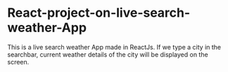 # React-project-on-live-search-weather-App

This is a live search weather App made in ReactJs. If we type a city in the searchbar, current weather details of the city will be displayed on the screen.

